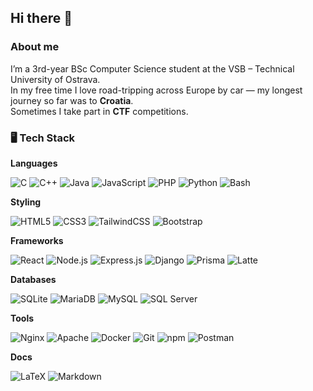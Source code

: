 ## Hi there 👋

### About me

I’m a 3rd-year BSc Computer Science student at the VSB – Technical University of Ostrava.  
In my free time I love road-tripping across Europe by car — my longest journey so far was to **Croatia**.  
Sometimes I take part in **CTF** competitions. 

### 🖥️ Tech Stack

**Languages**  
<p align="left">
  <img alt="C" src="https://img.shields.io/badge/C-A8B9CC?logo=c&logoColor=white&style=flat-square"/> 
  <img alt="C++" src="https://img.shields.io/badge/C++-00599C?logo=cplusplus&logoColor=white&style=flat-square"/> 
  <img alt="Java" src="https://img.shields.io/badge/Java-007396?logo=openjdk&logoColor=white&style=flat-square"/> 
  <img alt="JavaScript" src="https://img.shields.io/badge/JavaScript-F7DF1E?logo=javascript&logoColor=black&style=flat-square"/> 
  <img alt="PHP" src="https://img.shields.io/badge/PHP-777BB4?logo=php&logoColor=white&style=flat-square"/> 
  <img alt="Python" src="https://img.shields.io/badge/Python-3776AB?logo=python&logoColor=white&style=flat-square"/> 
  <img alt="Bash" src="https://img.shields.io/badge/Bash-121011?logo=gnubash&logoColor=white&style=flat-square"/>
</p>

**Styling**  
<p align="left">
  <img alt="HTML5" src="https://img.shields.io/badge/HTML5-E34F26?logo=html5&logoColor=white&style=flat-square"/> 
  <img alt="CSS3" src="https://img.shields.io/badge/CSS3-1572B6?logo=css3&logoColor=white&style=flat-square"/> 
  <img alt="TailwindCSS" src="https://img.shields.io/badge/TailwindCSS-38B2AC?logo=tailwindcss&logoColor=white&style=flat-square"/> 
  <img alt="Bootstrap" src="https://img.shields.io/badge/Bootstrap-7952B3?logo=bootstrap&logoColor=white&style=flat-square"/>
</p>

**Frameworks**  
<p align="left">
  <img alt="React" src="https://img.shields.io/badge/React-20232A?logo=react&logoColor=61DAFB&style=flat-square"/> 
  <img alt="Node.js" src="https://img.shields.io/badge/Node.js-339933?logo=node.js&logoColor=white&style=flat-square"/> 
  <img alt="Express.js" src="https://img.shields.io/badge/Express.js-000000?logo=express&logoColor=white&style=flat-square"/> 
  <img alt="Django" src="https://img.shields.io/badge/Django-092E20?logo=django&logoColor=white&style=flat-square"/> 
  <img alt="Prisma" src="https://img.shields.io/badge/Prisma-2D3748?logo=prisma&logoColor=white&style=flat-square"/> 
  <img alt="Latte" src="https://img.shields.io/badge/Latte-3E3E3E?style=flat-square"/>
</p>

**Databases**  
<p align="left">
  <img alt="SQLite" src="https://img.shields.io/badge/SQLite-003B57?logo=sqlite&logoColor=white&style=flat-square"/> 
  <img alt="MariaDB" src="https://img.shields.io/badge/MariaDB-003545?logo=mariadb&logoColor=white&style=flat-square"/> 
  <img alt="MySQL" src="https://img.shields.io/badge/MySQL-4479A1?logo=mysql&logoColor=white&style=flat-square"/> 
  <img alt="SQL Server" src="https://img.shields.io/badge/Microsoft%20SQL%20Server-CC2927?logo=microsoftsqlserver&logoColor=white&style=flat-square"/>
</p>

**Tools**  
<p align="left">
  <img alt="Nginx" src="https://img.shields.io/badge/Nginx-009639?logo=nginx&logoColor=white&style=flat-square"/> 
  <img alt="Apache" src="https://img.shields.io/badge/Apache-D22128?logo=apache&logoColor=white&style=flat-square"/> 
  <img alt="Docker" src="https://img.shields.io/badge/Docker-2496ED?logo=docker&logoColor=white&style=flat-square"/> 
  <img alt="Git" src="https://img.shields.io/badge/Git-F05032?logo=git&logoColor=white&style=flat-square"/> 
  <img alt="npm" src="https://img.shields.io/badge/npm-CB3837?logo=npm&logoColor=white&style=flat-square"/> 
  <img alt="Postman" src="https://img.shields.io/badge/Postman-FF6C37?logo=postman&logoColor=white&style=flat-square"/>
</p>

**Docs**  
<p align="left">
  <img alt="LaTeX" src="https://img.shields.io/badge/LaTeX-008080?logo=latex&logoColor=white&style=flat-square"/> 
  <img alt="Markdown" src="https://img.shields.io/badge/Markdown-000000?logo=markdown&logoColor=white&style=flat-square"/>
</p>

